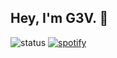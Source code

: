## Hey, I'm G3V. 👋
![status](https://dev.discordprofiles.me/badge/status/1009255753447637062?simple=true)
[![spotify](https://dev.discordprofiles.me/badge/spotify/1009255753447637062)](https://dev.discordprofiles.me/openspotify/1009255753447637062)
